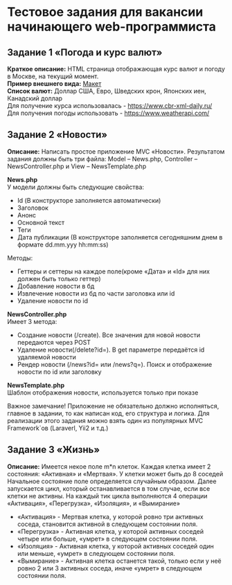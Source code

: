 # Тестовое задания для вакансии начинающего web-программиста

## Задание 1 «Погода и курс валют»

**Краткое описание:** HTML страница отображающая курс валют и погоду в Москве, на
текущий момент.  
**Пример внешнего вида:** [Макет](https://www.figma.com/file/pdnZndaO3ZlKn3rvBhHFdy/Untitled?node-id=0%3A1)  
**Список валют:** Доллар США, Евро, Шведских крон, Японских иен, Канадский доллар  
Для получение курса использовалась - https://www.cbr-xml-daily.ru/  
Для получения погоды использовать - https://www.weatherapi.com/  

## Задание 2 «Новости»
**Описание:** Написать простое приложение MVC «Новости». Результатом задания должны
быть три файла: Model – News.php, Controller – NewsController.php и View –
NewsTemplate.php

**News.php**  
У модели должны быть следующие свойства:
- Id (В конструкторе заполняется автоматически)
- Заголовок
- Анонс
- Основной текст
- Теги
- Дата публикации (В конструкторе заполняется сегодняшним днем в формате
  dd.mm.yyy hh:mm:ss)

Методы:
- Геттеры и сеттеры на каждое поле(кроме «Дата» и «Id» для них должен быть
  только геттер)
- Добавление новости в бд
- Извлечение новости из бд по части заголовка или id
- Удаление новости по id 

**NewsController.php**  
Имеет 3 метода:
- Создание новости (/create). Все значения для новой новости передаются через POST
- Удаление новости(/delete?id=). В get параметре передаётся id удаляемой новости
- Рендер новости (/news?id= или /news?q=). Поиск и отображение новости по id или заголовку

**NewsTemplate.php**  
Шаблон отображения новости, используется только при показе

Важное замечание! Приложение не обязательно должно исполняться, главное в задании,
то как написан код, его структура и логика. Для реализации этого задания можно взять
один из популярных MVC Framework`ов (Laraverl, Yii2 и т.д.)

## Задание 3 «Жизнь»
**Описание:** Имеется некое поле m*n клеток. Каждая клетка имеет 2 состояния:
«Активная» и «Мертвая». У клетки может быть до 8 соседей  
Начальное состояние поле определяется случайным образом. Далее запускается цикл,
который останавливается в том случае, если все клетки не активны. На каждый тик цикла
выполняются 4 операции «Активация», «Перегрузка», «Изоляция», и «Вымирание»
- «Активация» - Мертвая клетка, у которой ровно три активных соседа, становится активной
  в следующем состоянии поля.
- «Перегрузка» - Активная клетка, у которой активных соседей четыре или больше, «умрет»
  в следующем состоянии поля.
- «Изоляция» - Активная клетка, у которой активных соседей один или меньше, «умрет» в
  следующем состоянии поля.
- «Вымирание» - Активная клетка останется такой, только если у неё ровно 2 или 3
  активных соседа, иначе «умрет» в следующем состоянии поля.